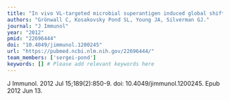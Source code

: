 ```yaml
---
title: "In vivo VL-targeted microbial superantigen induced global shifts in the B cell repertoire"
authors: "Grönwall C, Kosakovsky Pond SL, Young JA, Silverman GJ."
journal: "J Immunol"
year: "2012"
pmid: "22696444"
doi: "10.4049/jimmunol.1200245"
url: "https://pubmed.ncbi.nlm.nih.gov/22696444/"
team_members: ['sergei-pond']
keywords: [] # Please add relevant keywords here
---
```

J Immunol. 2012 Jul 15;189(2):850-9. doi: 10.4049/jimmunol.1200245. Epub 2012 Jun 13.